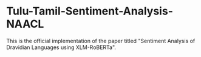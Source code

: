 # Tulu-Tamil-Sentiment-Analysis-NAACL
This is the official implementation of the paper titled "Sentiment Analysis of Dravidian Languages using XLM-RoBERTa".
